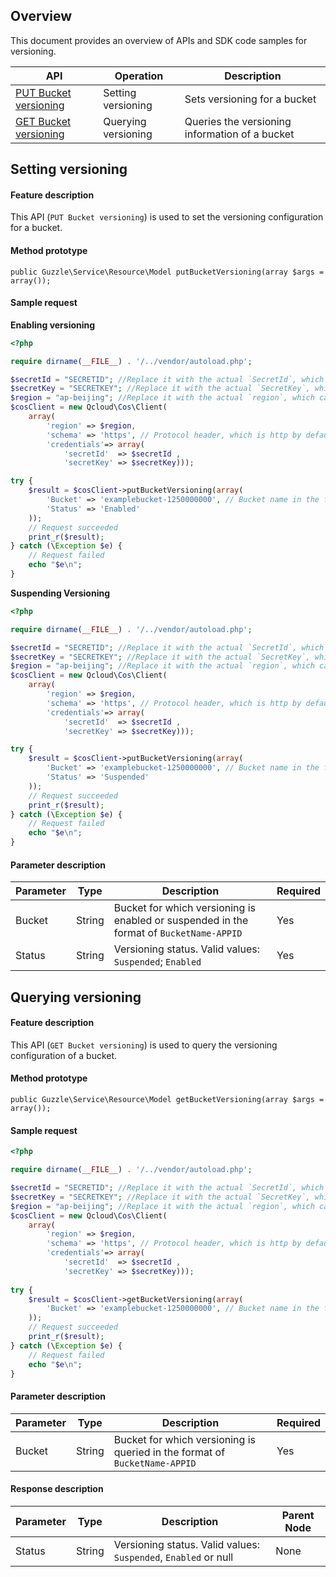 ## Overview

This document provides an overview of APIs and SDK code samples for versioning.

| API | Operation | Description |
| ------------------------------------------------------------ | ------------ | ------------------------ |
| [PUT Bucket versioning](https://intl.cloud.tencent.com/document/product/436/19889) | Setting versioning | Sets versioning for a bucket |
| [GET Bucket versioning](https://intl.cloud.tencent.com/document/product/436/19888) | Querying versioning | Queries the versioning information of a bucket |

## Setting versioning

#### Feature description

This API (`PUT Bucket versioning`) is used to set the versioning configuration for a bucket.

#### Method prototype

```
public Guzzle\Service\Resource\Model putBucketVersioning(array $args = array());
```

#### Sample request

**Enabling versioning**

[//]: # ".cssg-snippet-put-bucket-versioning"

```php
<?php

require dirname(__FILE__) . '/../vendor/autoload.php';

$secretId = "SECRETID"; //Replace it with the actual `SecretId`, which can be viewed and managed in the CAM console at https://console.cloud.tencent.com/cam/capi
$secretKey = "SECRETKEY"; //Replace it with the actual `SecretKey`, which can be viewed and managed in the CAM console at https://console.cloud.tencent.com/cam/capi
$region = "ap-beijing"; //Replace it with the actual `region`, which can be viewed in the console at https://console.cloud.tencent.com/cos5/bucket
$cosClient = new Qcloud\Cos\Client(
    array(
        'region' => $region,
        'schema' => 'https', // Protocol header, which is http by default
        'credentials'=> array(
            'secretId'  => $secretId ,
            'secretKey' => $secretKey)));

try {
    $result = $cosClient->putBucketVersioning(array(
        'Bucket' => 'examplebucket-1250000000', // Bucket name in the format of `BucketName-APPID`, which can be viewed in the COS console at https://console.cloud.tencent.com/cos5/bucket
        'Status' => 'Enabled'
    )); 
    // Request succeeded
    print_r($result);
} catch (\Exception $e) {
    // Request failed
    echo "$e\n";
}
```

**Suspending Versioning**

```php
<?php

require dirname(__FILE__) . '/../vendor/autoload.php';

$secretId = "SECRETID"; //Replace it with the actual `SecretId`, which can be viewed and managed in the CAM console at https://console.cloud.tencent.com/cam/capi
$secretKey = "SECRETKEY"; //Replace it with the actual `SecretKey`, which can be viewed and managed in the CAM console at https://console.cloud.tencent.com/cam/capi
$region = "ap-beijing"; //Replace it with the actual `region`, which can be viewed in the console at https://console.cloud.tencent.com/cos5/bucket
$cosClient = new Qcloud\Cos\Client(
    array(
        'region' => $region,
        'schema' => 'https', // Protocol header, which is http by default
        'credentials'=> array(
            'secretId'  => $secretId ,
            'secretKey' => $secretKey)));

try {
    $result = $cosClient->putBucketVersioning(array(
        'Bucket' => 'examplebucket-1250000000', // Bucket name in the format of `BucketName-APPID`, which can be viewed in the COS console at https://console.cloud.tencent.com/cos5/bucket
        'Status' => 'Suspended'
    )); 
    // Request succeeded
    print_r($result);
} catch (\Exception $e) {
    // Request failed
    echo "$e\n";
}
```

#### Parameter description

| Parameter | Type | Description | Required |
| -------- | ------ | -------------------------------------------------- | -------- |
| Bucket     | String      | Bucket for which versioning is enabled or suspended in the format of `BucketName-APPID`  |  Yes   |
| Status | String | Versioning status. Valid values: `Suspended`; `Enabled` | Yes |

## Querying versioning

#### Feature description

This API (`GET Bucket versioning`) is used to query the versioning configuration of a bucket.

#### Method prototype

```
public Guzzle\Service\Resource\Model getBucketVersioning(array $args = array());
```

#### Sample request

[//]: # ".cssg-snippet-get-bucket-versioning"

```php
<?php

require dirname(__FILE__) . '/../vendor/autoload.php';

$secretId = "SECRETID"; //Replace it with the actual `SecretId`, which can be viewed and managed in the CAM console at https://console.cloud.tencent.com/cam/capi
$secretKey = "SECRETKEY"; //Replace it with the actual `SecretKey`, which can be viewed and managed in the CAM console at https://console.cloud.tencent.com/cam/capi
$region = "ap-beijing"; //Replace it with the actual `region`, which can be viewed in the console at https://console.cloud.tencent.com/cos5/bucket
$cosClient = new Qcloud\Cos\Client(
    array(
        'region' => $region,
        'schema' => 'https', // Protocol header, which is http by default
        'credentials'=> array(
            'secretId'  => $secretId ,
            'secretKey' => $secretKey)));
            
try {
    $result = $cosClient->getBucketVersioning(array(
        'Bucket' => 'examplebucket-1250000000', // Bucket name in the format of `BucketName-APPID`, which can be viewed in the COS console at https://console.cloud.tencent.com/cos5/bucket
    )); 
    // Request succeeded
    print_r($result);
} catch (\Exception $e) {
    // Request failed
    echo "$e\n";
}
```

#### Parameter description

| Parameter | Type | Description | Required |
| -------- | ------ | -------------------------------------------- | -------- |
| Bucket   | String |  Bucket for which versioning is queried in the format of `BucketName-APPID`  |  Yes   |

#### Response description

| Parameter | Type | Description | Parent Node |
| -------- | ------ | --------------------------------------------- | ------ |
| Status | String | Versioning status. Valid values: `Suspended`, `Enabled` or null | None |

